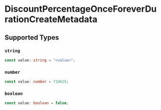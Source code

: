 # DiscountPercentageOnceForeverDurationCreateMetadata


## Supported Types

### `string`

```typescript
const value: string = "<value>";
```

### `number`

```typescript
const value: number = 710629;
```

### `boolean`

```typescript
const value: boolean = false;
```


